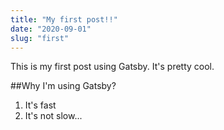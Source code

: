 ```yaml
---
title: "My first post!!"
date: "2020-09-01"
slug: "first"
---
```


This is my first post using Gatsby. It's pretty cool.

##Why I'm using Gatsby?

1. It's fast
2. It's not slow...
